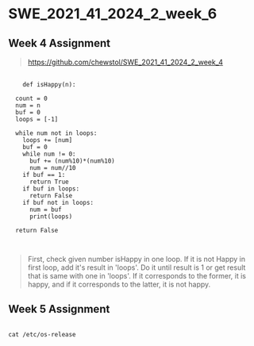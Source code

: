 # SWE_2021_41_2024_2_week_6
## Week 4 Assignment
>https://github.com/chewstol/SWE_2021_41_2024_2_week_4
<pre>
  <code>
    def isHappy(n):

  count = 0
  num = n
  buf = 0
  loops = [-1]

  while num not in loops:
    loops += [num]
    buf = 0
    while num != 0:
      buf += (num%10)*(num%10)
      num = num//10
    if buf == 1:
      return True
    if buf in loops:
      return False
    if buf not in loops:
      num = buf
      print(loops)

  return False

  </code>
</pre>
>First, check given number isHappy in one loop.  If it is not Happy in first loop, add it's result in 'loops'.  Do it until result is 1 or get result that is same with one in 'loops'. If it corresponds to the former, it is happy, and if it corresponds to the latter, it is not happy.
## Week 5 Assignment
<pre>
<code>
cat /etc/os-release
</code>
</pre>

